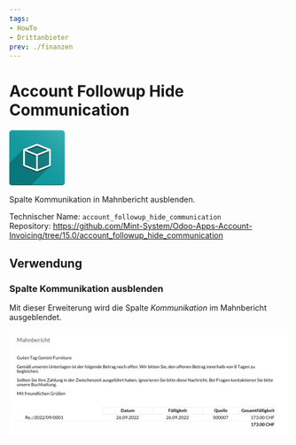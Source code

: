 ```yaml
---
tags:
- HowTo
- Drittanbieter
prev: ./finanzen
---
```

# Account Followup Hide Communication
![icon_oms_box](assets/icon_oms_box.png)

Spalte Kommunikation in Mahnbericht ausblenden.

Technischer Name: `account_followup_hide_communication`\
Repository: <https://github.com/Mint-System/Odoo-Apps-Account-Invoicing/tree/15.0/account_followup_hide_communication>

## Verwendung

### Spalte Kommunikation ausblenden

Mit dieser Erweiterung wird die Spalte *Kommunikation* im Mahnbericht ausgeblendet.

![](assets/Account%20Followup%20Hide%20Communication.png)